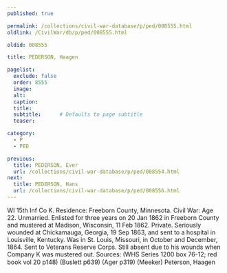 ```yaml
---
published: true

permalink: /collections/civil-war-database/p/ped/008555.html
oldlink: /CivilWar/db/p/ped/008555.html

oldid: 008555

title: PEDERSON, Haagen

pagelist:
  exclude: false
  order: 8555
  image: 
  alt:
  caption:
  title:
  subtitle:      # Defaults to page subtitle
  teaser:

category: 
  - P 
  - PED

previous:
  title: PEDERSON, Ever
  url: /collections/civil-war-database/p/ped/008554.html  
next:
  title: PEDERSON, Hans
  url: /collections/civil-war-database/p/ped/008556.html   
---
```

WI 15th Inf Co K. Residence: Freeborn County, Minnesota. Civil War: Age 22. Unmarried. Enlisted for three years on 20 Jan 1862 in Freeborn County and mustered at Madison, Wisconsin, 11 Feb 1862. Private. Seriously wounded at Chickamauga, Georgia, 19 Sep 1863, and sent to a hospital in Louisville, Kentucky. Was in St. Louis, Missouri, in October and December, 1864. Sent to Veterans Reserve Corps. Still absent due to his wounds when Company K was mustered out. Sources: (WHS Series 1200 box 76-12; red book vol 20 p148) (Buslett p639) (Ager p319) (Meeker) &#147;Peterson, Haagen&#148;